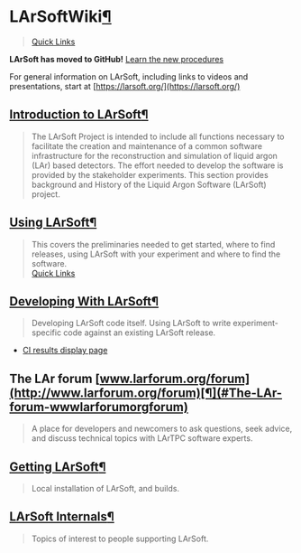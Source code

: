 LArSoftWiki[¶](#LArSoftWiki)
============================

> [Quick Links](Quick_Links)

**LArSoft has moved to GitHub!** [Learn the new procedures](Working_with_Github)

For general information on LArSoft, including links to videos and presentations, start at [https://larsoft.org/](https://larsoft.org/)


[Introduction to LArSoft](Introduction_to_LArSoft)[¶](#Introduction-to-LArSoft)
--------------------------------------------------------------------------------------------------------------

> The LArSoft Project is intended to include all functions necessary to facilitate the creation and maintenance of a common software infrastructure for the reconstruction and simulation of liquid argon (LAr) based detectors. The effort needed to develop the software is provided by the stakeholder experiments. This section provides background and History of the Liquid Argon Software (LArSoft) project.


[Using LArSoft](Using_LArSoft)[¶](#Using-LArSoft)
--------------------------------------------------------------------------------

> This covers the preliminaries needed to get started, where to find releases, using LArSoft with your experiment and where to find the software.\
> [Quick Links](Quick_Links)


[Developing With LArSoft](Developing_With_LArSoft)[¶](#Developing-With-LArSoft)
--------------------------------------------------------------------------------------------------------------

> Developing LArSoft code itself. Using LArSoft to write experiment-specific code against an existing LArSoft release.

-   [CI results display page](http://lar-ci-history.fnal.gov/LarCI/app)


The LAr forum [www.larforum.org/forum](http://www.larforum.org/forum)[¶](#The-LAr-forum-wwwlarforumorgforum)
------------------------------------------------------------------------------------------------------------

> A place for developers and newcomers to ask questions, seek advice, and discuss technical topics with LArTPC software experts.


[Getting LArSoft](Getting_LArSoft)[¶](#Getting-LArSoft)
--------------------------------------------------------------------------------------

> Local installation of LArSoft, and builds.


[LArSoft Internals](LArSoft_Internals)[¶](#LArSoft-Internals)
--------------------------------------------------------------------------------------------

> Topics of interest to people supporting LArSoft.

